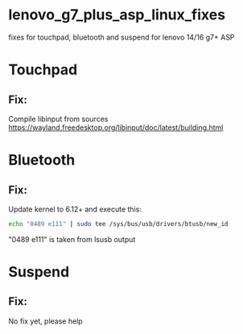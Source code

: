 # lenovo_g7_plus_asp_linux_fixes
fixes for touchpad, bluetooth and suspend for lenovo 14/16 g7+ ASP 

# Touchpad
## Fix:
Compile libinput from sources
https://wayland.freedesktop.org/libinput/doc/latest/building.html

# Bluetooth
## Fix:
Update kernel to 6.12+ and execute this:
```bash
echo "0489 e111" | sudo tee /sys/bus/usb/drivers/btusb/new_id
```
"0489 e111" is taken from lsusb output

# Suspend
## Fix:
No fix yet, please help
